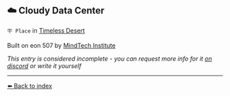 ## ☁️ Cloudy Data Center

`🪧 Place` in [Timeless Desert](../refs/timeless_desert.md)

Built on eon 507 by [MindTech Institute](../refs/mindtech_institute.md)

_This entry is considered incomplete - you can request more info for it [on discord](<https://discord.com/channels/562910943848169472/1173922660489633802>) or write it yourself_


----------
[⬅️ Back to index](../refs/#4120_s)